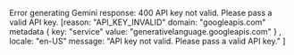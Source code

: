 <!-- 
Generated by: gemini
Prompt type: default
Generated at: 2025-06-06T21:17:29.811140
-->

Error generating Gemini response: 400 API key not valid. Please pass a valid API key. [reason: "API_KEY_INVALID"
domain: "googleapis.com"
metadata {
  key: "service"
  value: "generativelanguage.googleapis.com"
}
, locale: "en-US"
message: "API key not valid. Please pass a valid API key."
]